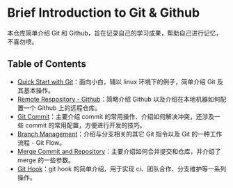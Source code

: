 <!-- omit in toc -->
# Brief Introduction to Git & Github

本仓库简单介绍 Git 和 Github，旨在记录自己的学习成果，帮助自己进行记忆，不喜勿喷。

<!-- omit in toc -->
## Table of Contents

- [Quick Start with Git](contents/quick-start-with-git.md)：面向小白，辅以 linux 环境下的例子，简单介绍 Git 及其基本操作。
- [Remote Respository - Github](contents/remote-respository---github.md)：简略介绍 Github 以及介绍在本地机器如何配置一个 Github 上的远程仓库。
- [Git Commit](contents/git-commit.md)：主要介绍 commit 的常用操作、介绍如何解决冲突，还涉及一些 commit 的常用配置，方便进行开发的技巧。
- [Branch Management](contents/branch-management.md)：介绍与分支相关的其它 Git 指令以及 Git 的一种工作流程 - Git Flow。
- [Merge Commit and Repository](contents/merge-commit-repo.md)：主要介绍如何合并提交和仓库，并介绍了 merge 的一些参数。
- [Git Hook](contents/git-hook.md)：git hook 的简单介绍，用于实现 ci、团队合作、分支维护等一系列操作。
